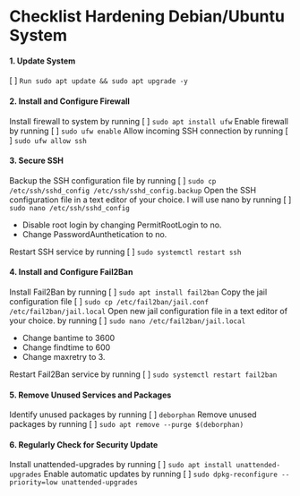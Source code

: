 # Checklist Hardening Debian/Ubuntu System
#### 1. Update System
[ ] `Run sudo apt update && sudo apt upgrade -y`

#### 2. Install and Configure Firewall
Install firewall to system by running
[ ] `sudo apt install ufw`
Enable firewall  by running
[ ] `sudo ufw enable`
Allow incoming SSH connection by running
[ ] `sudo ufw allow ssh`

#### 3. Secure SSH
Backup the SSH configuration file by running
[ ] `sudo cp /etc/ssh/sshd_config /etc/ssh/sshd_config.backup`
Open the SSH configuration file in a text editor of your choice. I will use nano by running
[ ] `sudo nano /etc/ssh/sshd_config`
- Disable root login by changing PermitRootLogin to no.
- Change PasswordAunthetication to no.

Restart SSH service by running
[ ] `sudo systemctl restart ssh`

#### 4. Install and Configure Fail2Ban
Install Fail2Ban by running
[ ] `sudo apt install fail2ban`
Copy the jail configuration file
[ ] `sudo cp /etc/fail2ban/jail.conf /etc/fail2ban/jail.local` 
Open new jail configuration file in a text editor of your choice. by running
[ ] `sudo nano /etc/fail2ban/jail.local`
- Change bantime to 3600
- Change findtime to 600
- Change maxretry to 3.

Restart Fail2Ban service by running
[ ] `sudo systemctl restart fail2ban`

#### 5. Remove Unused Services and Packages
Identify unused packages by running
[ ] `deborphan`
Remove unused packages by running
[ ] `sudo apt remove --purge $(deborphan)`

#### 6. Regularly Check for Security Update
Install unattended-upgrades by running
[ ] `sudo apt install unattended-upgrades`
Enable automatic updates by running
[ ] `sudo dpkg-reconfigure --priority=low unattended-upgrades`
